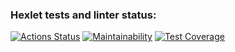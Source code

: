 ### Hexlet tests and linter status:
[![Actions Status](https://github.com/EvilWolf/php-project-lvl1/workflows/hexlet-check/badge.svg)](https://github.com/EvilWolf/php-project-lvl1/actions)
[![Maintainability](https://api.codeclimate.com/v1/badges/5097687603c15a0240ce/maintainability)](https://codeclimate.com/github/EvilWolf/php-project-lvl1/maintainability)
[![Test Coverage](https://api.codeclimate.com/v1/badges/5097687603c15a0240ce/test_coverage)](https://codeclimate.com/github/EvilWolf/php-project-lvl1/test_coverage)
